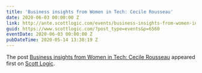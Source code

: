 ```yaml
---
title: 'Business insights from Women in Tech: Cecile Rousseau'
date: 2020-06-03 00:00:00 Z
link: http://ante.scottlogic.com/events/business-insights-from-women-in-tech-cecile-rousseau/
guid: https://www.scottlogic.com/?post_type=events&p=6560
eventDate: 2020-06-03 00:00:00 Z
pubDateTime: 2020-05-14 13:38:19 Z
---
```


<p>The post <a rel="nofollow" href="http://ante.scottlogic.com/events/business-insights-from-women-in-tech-cecile-rousseau/">Business insights from Women in Tech: Cecile Rousseau</a> appeared first on <a rel="nofollow" href="http://ante.scottlogic.com">Scott Logic</a>.</p>